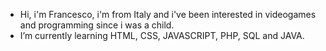-  Hi, i'm Francesco, i'm from Italy and i've been interested in videogames and programming since i was a child.
-  I’m currently learning HTML, CSS, JAVASCRIPT, PHP, SQL and JAVA.
